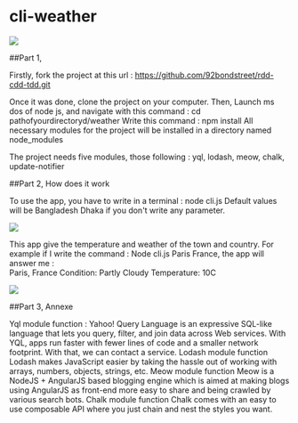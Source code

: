 # cli-weather

![](http://www.podcastfrancaisfacile.com/wp-content/uploads/2007/02/meteo.jpg)

##Part 1,

Firstly, fork the project at this url :
https://github.com/92bondstreet/rdd-cdd-tdd.git

Once it was done, clone the project on your computer.
Then, Launch ms dos of node js, and navigate with this command : cd pathofyourdirectoryd/weather
Write this command : npm install
All necessary modules for the project will be installed in a directory named node_modules

The project needs five modules, those following : yql, lodash, meow, chalk, update-notifier

##Part 2, How does it work

To use the app, you have to write in a terminal : node cli.js
Default values will be Bangladesh Dhaka if you don't write any parameter.

![](http://www.zupimages.net/up/17/08/5n8d.png)


This app give the temperature and weather of the town and country.
For example if I write the command : Node cli.js Paris France, the app will answer me :   
Paris, France
Condition: Partly Cloudy
Temperature: 10C


![](http://www.zupimages.net/up/17/08/obfl.png)

##Part 3, Annexe

Yql module function : Yahoo! Query Language is an expressive SQL-like language that lets you query, filter, and join data across Web services. With YQL, apps run faster with fewer lines of code and a smaller network footprint. With that, we can contact a service.
Lodash module function Lodash makes JavaScript easier by taking the hassle out of working with arrays, numbers, objects, strings, etc.
Meow module function Meow is a NodeJS + AngularJS based blogging engine which is aimed at making blogs using AngularJS as front-end more easy to share and being crawled by various search bots.
Chalk module function Chalk comes with an easy to use composable API where you just chain and nest the styles you want.
